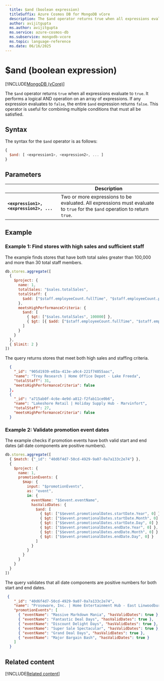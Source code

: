 ```yaml
---
  title: $and (boolean expression)
  titleSuffix: Azure Cosmos DB for MongoDB vCore
  description: The $and operator returns true when all expressions evaluate to true.
  author: avijitgupta
  ms.author: avijitgupta
  ms.service: azure-cosmos-db
  ms.subservice: mongodb-vcore
  ms.topic: language-reference
  ms.date: 06/16/2025
---
```


# $and (boolean expression)

[!INCLUDE[MongoDB (vCore)](~/reusable-content/ce-skilling/azure/includes/cosmos-db/includes/appliesto-mongodb-vcore.md)]

The `$and` operator returns `true` when all expressions evaluate to `true`. It performs a logical AND operation on an array of expressions. If any expression evaluates to `false`, the entire `$and` expression returns `false`. This operator is useful for combining multiple conditions that must all be satisfied.

## Syntax

The syntax for the `$and` operator is as follows:

```javascript
{
  $and: [ <expression1>, <expression2>, ... ]
}
```

## Parameters

| | Description |
| --- | --- |
| **`<expression1>, <expression2>, ...`** | Two or more expressions to be evaluated. All expressions must evaluate to `true` for the `$and` operation to return `true`. |

## Example

### Example 1: Find stores with high sales and sufficient staff

The example finds stores that have both total sales greater than 100,000 and more than 30 total staff members.

```javascript
db.stores.aggregate([
  {
    $project: {
      name: 1,
      totalSales: "$sales.totalSales",
      totalStaff: {
        $add: ["$staff.employeeCount.fullTime", "$staff.employeeCount.partTime"]
      },
      meetsHighPerformanceCriteria: {
        $and: [
          { $gt: ["$sales.totalSales", 100000] },
          { $gt: [{ $add: ["$staff.employeeCount.fullTime", "$staff.employeeCount.partTime"] }, 30] }
        ]
      }
    }
  },
  { $limit: 2 }
])
```

The query returns stores that meet both high sales and staffing criteria.

```json
  {
    "_id": "905d1939-e03a-413e-a9c4-221f74055aac",
    "name": "Trey Research | Home Office Depot - Lake Freeda",
    "totalStaff": 31,
    "meetsHighPerformanceCriteria": false
  },
  {
    "_id": "a715ab0f-4c6e-4e9d-a812-f2fab11ce0b6",
    "name": "Lakeshore Retail | Holiday Supply Hub - Marvinfort",
    "totalStaff": 27,
    "meetsHighPerformanceCriteria": false
  }
```

### Example 2: Validate promotion event dates

The example checks if promotion events have both valid start and end dates (all date components are positive numbers).

```javascript
db.stores.aggregate([
  { $match: {"_id": "40d6f4d7-50cd-4929-9a07-0a7a133c2e74"} },
  {
    $project: {
      name: 1,
      promotionEvents: {
        $map: {
          input: "$promotionEvents",
          as: "event",
          in: {
            eventName: "$$event.eventName",
            hasValidDates: {
              $and: [
                { $gt: ["$$event.promotionalDates.startDate.Year", 0] },
                { $gt: ["$$event.promotionalDates.startDate.Month", 0] },
                { $gt: ["$$event.promotionalDates.startDate.Day", 0] },
                { $gt: ["$$event.promotionalDates.endDate.Year", 0] },
                { $gt: ["$$event.promotionalDates.endDate.Month", 0] },
                { $gt: ["$$event.promotionalDates.endDate.Day", 0] }
              ]
            }
          }
        }
      }
    }
  }
])
```

The query validates that all date components are positive numbers for both start and end dates.

```json
 {
    "_id": "40d6f4d7-50cd-4929-9a07-0a7a133c2e74",
    "name": "Proseware, Inc. | Home Entertainment Hub - East Linwoodbury",
    "promotionEvents": [
      { "eventName": "Massive Markdown Mania", "hasValidDates": true },
      { "eventName": "Fantastic Deal Days", "hasValidDates": true },
      { "eventName": "Discount Delight Days", "hasValidDates": true },
      { "eventName": "Super Sale Spectacular", "hasValidDates": true },
      { "eventName": "Grand Deal Days", "hasValidDates": true },
      { "eventName": "Major Bargain Bash", "hasValidDates": true }
    ]
  }
```

## Related content

[!INCLUDE[Related content](../includes/related-content.md)]
